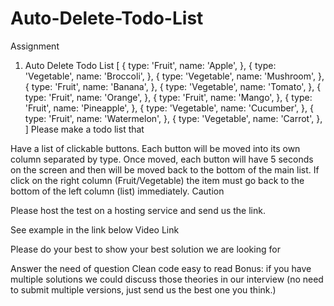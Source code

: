 # Auto-Delete-Todo-List

Assignment
1. Auto Delete Todo List
    [
        {
            type: 'Fruit',
            name: 'Apple',
        },
        {
            type: 'Vegetable',
            name: 'Broccoli',
        },
        {
            type: 'Vegetable',
            name: 'Mushroom',
        },
        {
            type: 'Fruit',
            name: 'Banana',
        },
        {
            type: 'Vegetable',
            name: 'Tomato',
        },
        {
            type: 'Fruit',
            name: 'Orange',
        },
        {
            type: 'Fruit',
            name: 'Mango',
        },
        {
            type: 'Fruit',
            name: 'Pineapple',
        },
        {
            type: 'Vegetable',
            name: 'Cucumber',
        },
        {
            type: 'Fruit',
            name: 'Watermelon',
        },
        {
            type: 'Vegetable',
            name: 'Carrot',
        },
    ]
Please make a todo list that

Have a list of clickable buttons.
Each button will be moved into its own column separated by type.
Once moved, each button will have 5 seconds on the screen and then will be moved back to the bottom of the main list.
If click on the right column (Fruit/Vegetable) the item must go back to the bottom of the left column (list) immediately.
Caution

Please host the test on a hosting service and send us the link.

See example in the link below Video Link

Please do your best to show your best solution we are looking for

Answer the need of question
Clean code easy to read
Bonus: if you have multiple solutions we could discuss those theories in our interview (no need to submit multiple versions, just send us the best one you think.)
